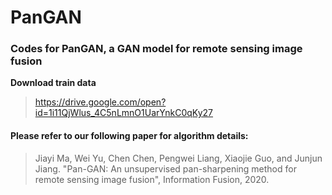 # PanGAN

### Codes for PanGAN, a GAN model for remote sensing image fusion  

**Download train data**

> https://drive.google.com/open?id=1i11QjWlus_4C5nLmnO1UarYnkC0qKy27

#### Please refer to our following paper for algorithm details:

> Jiayi Ma, Wei Yu, Chen Chen, Pengwei Liang, Xiaojie Guo, and Junjun Jiang. "Pan-GAN: An unsupervised pan-sharpening method for remote sensing image fusion", Information Fusion, 2020.